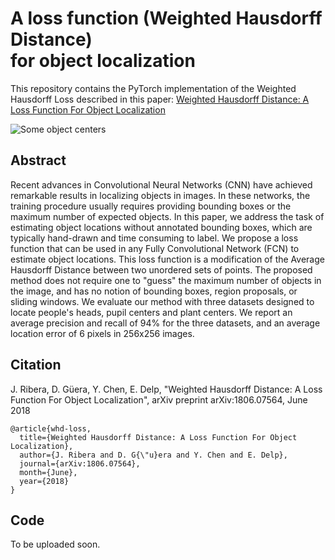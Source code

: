 # A loss function (Weighted Hausdorff Distance)  <br>for object localization

  This repository contains the PyTorch implementation of the Weighted Hausdorff Loss described in this paper:
  [Weighted Hausdorff Distance: A Loss Function For Object Localization](https://arxiv.org/abs/1806.07564)

![Some object centers](https://raw.githubusercontent.com/javiribera/weighted-hausdorff-loss/master/fig/dots.png)
  
  ## Abstract
  Recent advances in Convolutional Neural Networks (CNN) have achieved remarkable results in localizing objects in images. In these networks, the training procedure usually requires providing bounding boxes or the maximum number of expected objects. In this paper, we address the task of estimating object locations without annotated bounding boxes, which are typically hand-drawn and time consuming to label. We propose a loss function that can be used in any Fully Convolutional Network (FCN) to estimate object locations. This loss function is a modification of the Average Hausdorff Distance between two unordered sets of points. The proposed method does not require one to "guess" the maximum number of objects in the image, and has no notion of bounding boxes, region proposals, or sliding windows. We evaluate our method with three datasets designed to locate people's heads, pupil centers and plant centers. We report an average precision and recall of 94% for the three datasets, and an average location error of 6 pixels in 256x256 images. 
  
  ## Citation
  J. Ribera, D. G&uuml;era, Y. Chen, E. Delp, "Weighted Hausdorff Distance: A Loss Function For Object Localization", arXiv preprint arXiv:1806.07564, June 2018
  
```
@article{whd-loss,
  title={Weighted Hausdorff Distance: A Loss Function For Object Localization},
  author={J. Ribera and D. G{\"u}era and Y. Chen and E. Delp},
  journal={arXiv:1806.07564},
  month={June},
  year={2018}
}
```

  ## Code
  To be uploaded soon.
